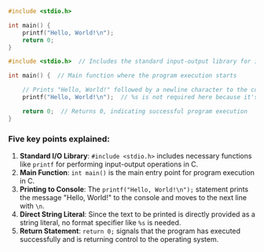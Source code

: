 ```c
#include <stdio.h>

int main() {
    printf("Hello, World!\n");
    return 0;
}
```

```c
#include <stdio.h>  // Includes the standard input-output library for input-output functions

int main() {  // Main function where the program execution starts

    // Prints "Hello, World!" followed by a newline character to the console
    printf("Hello, World!\n");  // %s is not required here because it's a direct string literal

    return 0;  // Returns 0, indicating successful program execution
}
```

### **Five key points explained:**
1. **Standard I/O Library**: `#include <stdio.h>` includes necessary functions like `printf` for performing input-output operations in C.
2. **Main Function**: `int main()` is the main entry point for program execution in C.
3. **Printing to Console**: The `printf("Hello, World!\n");` statement prints the message "Hello, World!" to the console and moves to the next line with `\n`.
4. **Direct String Literal**: Since the text to be printed is directly provided as a string literal, no format specifier like `%s` is needed.
5. **Return Statement**: `return 0;` signals that the program has executed successfully and is returning control to the operating system.
